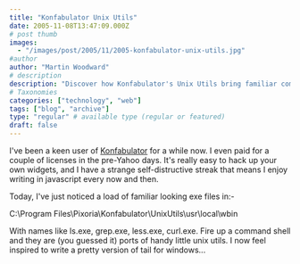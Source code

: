```yaml
---
title: "Konfabulator Unix Utils"
date: 2005-11-08T13:47:09.000Z
# post thumb
images:
  - "/images/post/2005/11/2005-konfabulator-unix-utils.jpg"
#author
author: "Martin Woodward"
# description
description: "Discover how Konfabulator's Unix Utils bring familiar command-line tools to Windows, inspiring new widget creations and coding adventures."
# Taxonomies
categories: ["technology", "web"]
tags: ["blog", "archive"]
type: "regular" # available type (regular or featured)
draft: false
---
```


I've been a keen user of [Konfabulator](http://www.konfabulator.com) for a while now. I even paid for a couple of licenses in the pre-Yahoo days. It's really easy to hack up your own widgets, and I have a strange self-distructive streak that means I enjoy writing in javascript every now and then.

Today, I've just noticed a load of familiar looking exe files in:-

C:\Program Files\Pixoria\Konfabulator\UnixUtils\usr\local\wbin

With names like ls.exe, grep.exe, less.exe, curl.exe. Fire up a command shell and they are (you guessed it) ports of handy little unix utils. I now feel inspired to write a pretty version of tail for windows...
